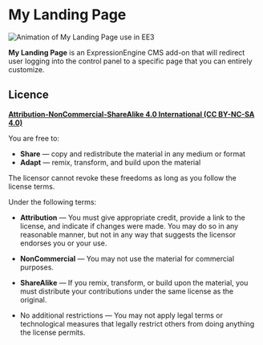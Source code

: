 # My Landing Page

![Animation of My Landing Page use in EE3](https://blog.louwii.fr/wp-content/uploads/2016/04/My-Landing-Page-on-EE3.gif)

**My Landing Page** is an ExpressionEngine CMS add-on that will redirect user logging into the control panel to a specific page that you can entirely customize.

## Licence

[**Attribution-NonCommercial-ShareAlike 4.0 International (CC BY-NC-SA 4.0)**](http://creativecommons.org/licenses/by-nc-sa/4.0/)

You are free to:

- **Share** — copy and redistribute the material in any medium or format
- **Adapt** — remix, transform, and build upon the material

The licensor cannot revoke these freedoms as long as you follow the license terms.


Under the following terms:

- **Attribution** — You must give appropriate credit, provide a link to the license, and indicate if changes were made. You may do so in any reasonable manner, but not in any way that suggests the licensor endorses you or your use.

- **NonCommercial** — You may not use the material for commercial purposes.

- **ShareAlike** — If you remix, transform, or build upon the material, you must distribute your contributions under the same license as the original.

- No additional restrictions — You may not apply legal terms or technological measures that legally restrict others from doing anything the license permits.
